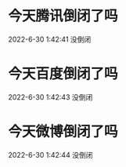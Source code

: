 # 今天腾讯倒闭了吗

2022-6-30 1:42:41 没倒闭

# 今天百度倒闭了吗

2022-6-30 1:42:43 没倒闭

# 今天微博倒闭了吗

2022-6-30 1:42:44 没倒闭

